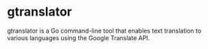 # gtranslator
gtranslator is a Go command-line tool that enables text translation to various languages using the Google Translate API. 
